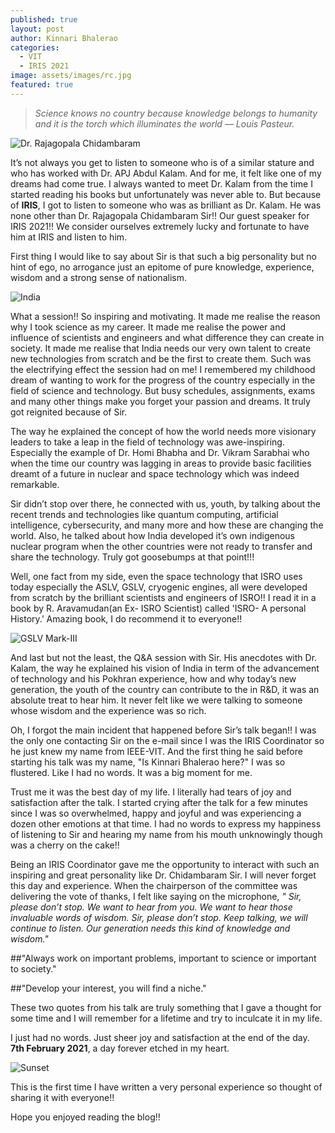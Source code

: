 ```yaml
---
published: true
layout: post
author: Kinnari Bhalerao
categories:
  - VIT
  - IRIS 2021
image: assets/images/rc.jpg
featured: true
---
```

> _Science knows no country because knowledge belongs to humanity and it is the torch which illuminates the world — Louis Pasteur._

![Dr. Rajagopala Chidambaram]({{site.baseurl}}/assets/images/rc.jpg)

It’s not always you get to listen to someone who is of a similar stature and who has worked with Dr. APJ Abdul Kalam. And for me, it felt like one of my dreams had come true. I always wanted to meet Dr. Kalam from the time I started reading his books but unfortunately was never able to. But because of **IRIS**, I got to listen to someone who was as brilliant as Dr. Kalam. He was none other than Dr. Rajagopala Chidambaram Sir!! Our guest speaker for IRIS 2021!! We consider ourselves extremely lucky and fortunate to have him at IRIS and listen to him.

First thing I would like to say about Sir is that such a big personality but no hint of ego, no arrogance just an epitome of pure knowledge, experience, wisdom and a strong sense of nationalism.

![India]({{site.baseurl}}/assets/images/india.jpg)

What a session!! So inspiring and motivating. It made me realise the reason why I took science as my career. It made me realise the power and influence of scientists and engineers and what difference they can create in society. It made me realise that India needs our very own talent to create new technologies from scratch and be the first to create them. Such was the electrifying effect the session had on me! I remembered my childhood dream of wanting to work for the progress of the country especially in the field of science and technology. But busy schedules, assignments, exams and many other things make you forget your passion and dreams. It truly got reignited because of Sir.

The way he explained the concept of how the world needs more visionary leaders to take a leap in the field of technology was awe-inspiring. Especially the example of Dr. Homi Bhabha and Dr. Vikram Sarabhai who when the time our country was lagging in areas to provide basic facilities dreamt of a future in nuclear and space technology which was indeed remarkable.

Sir didn’t stop over there, he connected with us, youth, by talking about the recent trends and technologies like quantum computing, artificial intelligence, cybersecurity, and many more and how these are changing the world. Also, he talked about how India developed it’s own indigenous nuclear program when the other countries were not ready to transfer and share the technology. Truly got goosebumps at that point!!!

Well, one fact from my side, even the space technology that ISRO uses today especially the ASLV, GSLV, cryogenic engines, all were developed from scratch by the brilliant scientists and engineers of ISRO!! I read it in a book by R. Aravamudan(an Ex- ISRO Scientist) called 'ISRO- A personal History.’ Amazing book, I do recommend it to everyone!!


![GSLV Mark-III]({{site.baseurl}}/assets/images/gslv.jpg)

And last but not the least, the Q&A session with Sir. His anecdotes with Dr. Kalam, the way he explained his vision of India in term of the advancement of technology and his Pokhran experience, how and why today’s new generation, the youth of the country can contribute to the in R&D, it was an absolute treat to hear him. It never felt like we were talking to someone whose wisdom and the experience was so rich.

Oh, I forgot the main incident that happened before Sir’s talk began!! I was the only one contacting Sir on the e-mail since I was the IRIS Coordinator so he just knew my name from IEEE-VIT. And the first thing he said before starting his talk was my name, "Is Kinnari Bhalerao here?" I was so flustered. Like I had no words. It was a big moment for me.

Trust me it was the best day of my life. I literally had tears of joy and satisfaction after the talk. I started crying after the talk for a few minutes since I was so overwhelmed, happy and joyful and was experiencing a dozen other emotions at that time. I had no words to express my happiness of listening to Sir and hearing my name from his mouth unknowingly though was a cherry on the cake!!

Being an IRIS Coordinator gave me the opportunity to interact with such an inspiring and great personality like Dr. Chidambaram Sir. I will never forget this day and experience. When the chairperson of the committee was delivering the vote of thanks, I felt like saying on the microphone, _" Sir, please don’t stop. We want to hear from you. We want to hear those invaluable words of wisdom. Sir, please don’t stop. Keep talking, we will continue to listen. Our generation needs this kind of knowledge and wisdom."_

##"Always work on important problems, important to science or important to society."

##"Develop your interest, you will find a niche."

These two quotes from his talk are truly something that I gave a thought for some time and I will remember for a lifetime and try to inculcate it in my life.

I just had no words. Just sheer joy and satisfaction at the end of the day. **7th February 2021**, a day forever etched in my heart.

![Sunset]({{site.baseurl}}/assets/images/sunset.jpeg)

This is the first time I have written a very personal experience so thought of sharing it with everyone!!

Hope you enjoyed reading the blog!!